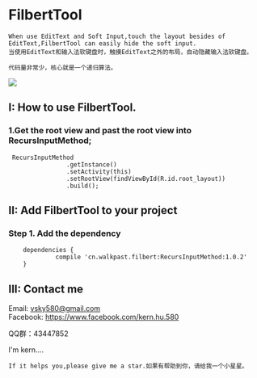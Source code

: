 # FilbertTool

	When use EditText and Soft Input,touch the layout besides of EditText,FilbertTool can easily hide the soft input. 
	当使用EditText和输入法软键盘时，触摸EditText之外的布局，自动隐藏输入法软键盘。
	
	代码量非常少，核心就是一个递归算法。

![](https://github.com/KernHu/FilbertTool/raw/master/screenshot/screen_shot.gif)  

##  I: How to use FilbertTool.
### 1.Get the root view and past the root view into RecursInputMethod;

```
 RecursInputMethod
                .getInstance()
                .setActivity(this)
                .setRootView(findViewById(R.id.root_layout))
                .build();

```

## II: Add FilbertTool to your project

### Step 1. Add the dependency
```
	dependencies {
	         compile 'cn.walkpast.filbert:RecursInputMethod:1.0.2'
	}
```
## III: Contact me

Email: vsky580@gmail.com  
Facebook: https://www.facebook.com/kern.hu.580

QQ群：43447852

I'm kern....
```
If it helps you,please give me a star.如果有帮助到你，请给我一个小星星。
```
